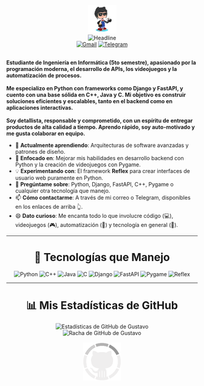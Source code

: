 <div>
    <div align=center>
        <img src="https://raw.githubusercontent.com/AhmedFathyDev/AhmedFathyDev/main/GitHub.png" alt="GitHub Octocat Drinking a Cup of Coffee" height="75">
    </div>
    <div align=center>
        <img src="https://readme-typing-svg.herokuapp.com?color=%2309F7E9&size=29&center=true&vCenter=true&width=700&height=50&lines=Hola,+soy+Gustavo+Morillo!+%F0%9F%91%8B;Estudiante+de+Ingenier%C3%ADa+en+Inform%C3%A1tica;Apasionado+por+el+Backend+y+los+Videojuegos;Entusiasta+de+la+Automatizaci%C3%B3n+%F0%9F%9A%80" alt="Headline" />
    </div>
    <div align=center>
        <a href="mailto:vetancourtgustavo@gmail.com"><img src="https://img.shields.io/badge/Gmail-D14836?style=flat&logo=gmail&logoColor=white" alt="Gmail" /></a>
        <a href="https://t.me/gemv654"><img src="https://img.shields.io/badge/Telegram-2CA5E0?style=flat&logo=telegram&logoColor=white" alt="Telegram" /></a>
    </div>
    <div align=left>
        <br>
        <p>
            <strong>
                Estudiante de Ingeniería en Informática (5to semestre), apasionado por la programación moderna, el desarrollo de APIs, los videojuegos y la automatización de procesos.<br><br>
                Me especializo en Python con frameworks como Django y FastAPI, y cuento con una base sólida en C++, Java y C. Mi objetivo es construir soluciones eficientes y escalables, tanto en el backend como en aplicaciones interactivas.<br><br>
                Soy detallista, responsable y comprometido, con un espíritu de entregar productos de alta calidad a tiempo. Aprendo rápido, soy auto-motivado y me gusta colaborar en equipo.
            </strong>
        </p>
        <ul>
            <li>🌱 <b>Actualmente aprendiendo</b>: Arquitecturas de software avanzadas y patrones de diseño.</li>
            <li>🔭 <b>Enfocado en</b>: Mejorar mis habilidades en desarrollo backend con Python y la creación de videojuegos con Pygame.</li>
            <li>💡 <b>Experimentando con</b>: El framework <b>Reflex</b> para crear interfaces de usuario web puramente en Python.</li>
            <li>💬 <b>Pregúntame sobre</b>: Python, Django, FastAPI, C++, Pygame o cualquier otra tecnología que manejo.</li>
            <li>📫 <b>Cómo contactarme</b>: A través de mi correo o Telegram, disponibles en los enlaces de arriba 👆.</li>
            <li>😄 <b>Dato curioso</b>: Me encanta todo lo que involucre código (💻), videojuegos (🎮), automatización (🤖) y tecnología en general (🚀).</li>
        </ul>
    </div>

---
    
<div align=center>
    <h1>🚀 Tecnologías que Manejo</h1>
    <p>
        <img src="https://img.shields.io/badge/Python-3670A0?logo=python&logoColor=white" alt="Python" />
        <img src="https://img.shields.io/badge/C++-00599C?logo=c%2B%2B&logoColor=white" alt="C++" />
        <img src="https://img.shields.io/badge/Java-ED8B00?logo=java&logoColor=white" alt="Java" />
        <img src="https://img.shields.io/badge/-C-555555?logo=c&logoColor=white" alt="C" />
        <img src="https://img.shields.io/badge/Django-092E20?logo=django&logoColor=white" alt="Django" />
        <img src="https://img.shields.io/badge/FastAPI-005571?logo=fastapi&logoColor=white" alt="FastAPI" />
        <img src="https://img.shields.io/badge/Pygame-000000?logo=python&logoColor=white" alt="Pygame" />
        <img src="https://img.shields.io/badge/Reflex-5000B8" alt="Reflex" />
    </p>
</div>

---

<div align=center>
    <h1>📊 Mis Estadísticas de GitHub</h1>
    <img src="https://github-readme-stats.vercel.app/api?username=GustavoMorillo654&title_color=09F7E9&text_color=FFFFFF&show_icons=true&icon_color=09F7E9&include_all_commits=true&count_private=true&theme=dark" alt="Estadísticas de GitHub de Gustavo" height="200" />
    <br>
    <img src="https://github-readme-streak-stats.herokuapp.com/?user=GustavoMorillo654&theme=dark&date_format=j%20M%5B%20Y%5D&currStreakLabel=09F7E9&fire=09F7E9&ring=09F7E9" alt="Racha de GitHub de Gustavo" height="200" />
    <br>
    <br>
</div>
<div align=center>
    <img src="https://raw.githubusercontent.com/AhmedFathyDev/AhmedFathyDev/main/GitHub.gif" alt="GitHub Octocat Logo" height="100">
</div>
</div>

